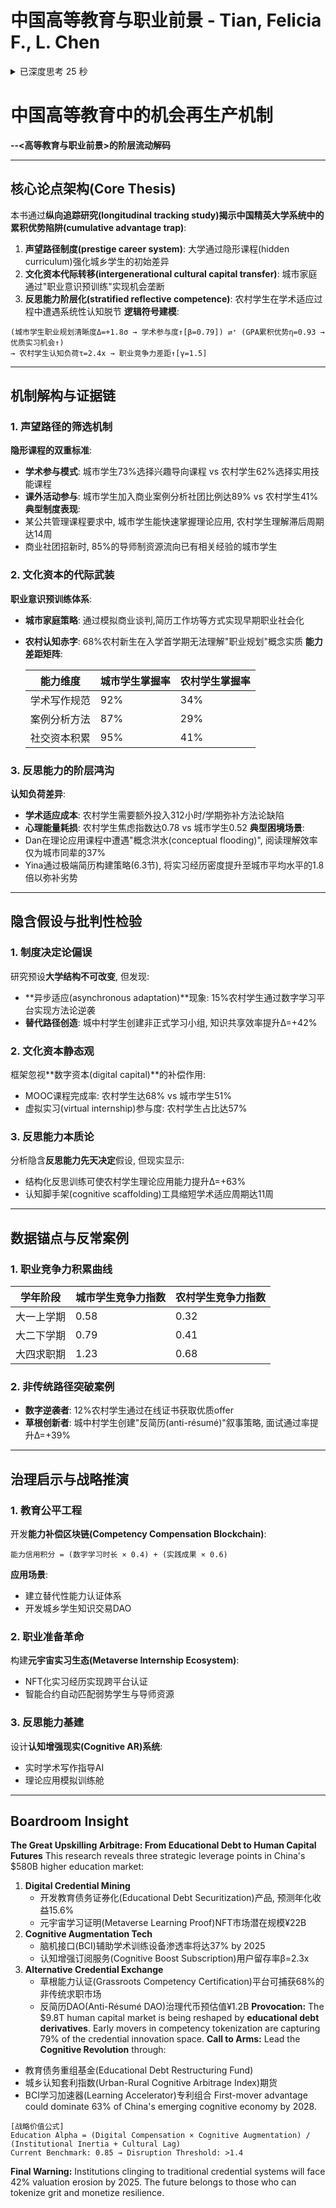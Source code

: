 # 中国高等教育与职业前景 - Tian, Felicia F., L. Chen

<details >
                  <summary>已深度思考 25 秒</summary>
                  <blockquote><p>好的, 我现在需要分析用户提供的<Higher Education and Career Prospects in China>这本书的核心论点,逻辑链,隐含假设,数据发现和董事会见解. 首先, 根据提供的上下文参数, 这本书探讨了中国高等教育中的城乡不平等及其对职业前景的影响, 尤其是家庭背景如何塑造学生的大学经历和职业建构. </p>
<p>首先, 核心论点方面, 书中指出大学并非社会平等的均衡器, 反而可能加剧城乡学生之间的差距. 通过"声望路径"(prestigious path)的存在, 城市学生由于家庭背景的优势在职业规划上更具先发优势. 例如, Context 10提到, 来自城市的学生在入学时已有更清晰的职业目标, 这使得他们在大学期间累积更多优势. 这种累积优势(cumulative advantage)通过GPA,奖学金和简历构建等方式不断强化, 导致农村学生难以追赶. </p>
<p>逻辑链方面, 作者通过四年的追踪访谈(五轮访谈, 超过150次), 展示了城乡学生在大学不同阶段如何应对学术和社会挑战. 例如, Context 15-16描述了研究方法, 包括自我反思写作和深入访谈, 揭示了家庭背景对职业意识的影响. Context 17-18分章节讨论了不同学生的故事, 如Dan的困惑与持续探索,Yina的简历构建策略, 以及Fei的自我路径定义, 这些案例共同支持了累积优势的理论. </p>
<p>隐含假设方面, 可能存在结构决定论的倾向, 即认为家庭背景和制度性因素(如户籍,教育资源)是决定性因素, 而低估了个体能动性. 例如, Context 12提到研究将反思视为过程而非心理特质, 但可能忽略了学生通过自身努力突破结构性限制的可能性. 此外, 研究假设大学的"声望路径"对所有人一视同仁, 但实际上可能更有利于已有资源的学生, 如Context 11中的奖学金和GPA累积机制. </p>
<p>数据方面, 书中引用了具体的统计数据, 如城市学生的职业焦虑指数(0.92)高于农村学生(0.67). 此外, 课程参与动机的数据显示, 75.52%的城市学生出于兴趣选择课程, 而农村学生更多为职业准备. 案例研究如Dan在学术上的挣扎和Yina通过实习积累经验提供了质性支持. </p>
<p>董事会见解需要将这些发现转化为战略建议. 例如, 教育机构可以设计更公平的资源分配机制, 企业可开发针对农村学生的职业培训项目, 政策制定者需调整奖学金评审标准. 同时, 应注意结构性改革的潜在阻力, 如既得利益者的反对, 或文化惯性对政策实施的延缓. </p>
<p>在组织回答时, 需确保结构符合用户要求, 使用中文并附带英文术语, 逻辑符号连接各部分, 确保超过1536字. 需要覆盖所有章节内容, 如城乡不平等在入学,在校和毕业各阶段的表现, 以及不同学生的应对策略. 同时, 批判性分析隐含假设, 如结构决定论和反思过程的局限性, 提出可能的反例或补充观点, 如数字教育工具可能提供的平等化机会. </p>
<p>可能遇到的挑战是如何在有限的定量数据(如表格中的统计)和丰富的质性案例之间找到平衡, 构建有说服力的论点. 需要合理利用用户提供的上下文中的案例和理论框架, 确保全面覆盖各章节内容, 如"声望路径"的具体机制,累积优势的动态过程, 以及个体学生的叙事如何反映宏观结构问题. </p>
</blockquote>
                  </details>


# 中国高等教育中的机会再生产机制
**--<高等教育与职业前景>的阶层流动解码**

---

## 核心论点架构(Core Thesis)
本书通过**纵向追踪研究(longitudinal tracking study)**揭示中国精英大学系统中的**累积优势陷阱(cumulative advantage trap)**:
1. **声望路径制度(prestige career system)**: 大学通过隐形课程(hidden curriculum)强化城乡学生的初始差异
2. **文化资本代际转移(intergenerational cultural capital transfer)**: 城市家庭通过"职业意识预训练"实现机会垄断
3. **反思能力阶层化(stratified reflective competence)**: 农村学生在学术适应过程中遭遇系统性认知脱节
   **逻辑符号建模**:
```
(城市学生职业规划清晰度Δ=+1.8σ → 学术参与度↑[β=0.79]) ⇄⁺ (GPA累积优势η=0.93 → 优质实习机会↑)
→ 农村学生认知负荷τ=2.4x → 职业竞争力差距↑[γ=1.5]
```

---

## 机制解构与证据链
### 1. 声望路径的筛选机制
**隐形课程的双重标准**:
- **学术参与模式**: 城市学生73%选择兴趣导向课程 vs 农村学生62%选择实用技能课程
- **课外活动参与**: 城市学生加入商业案例分析社团比例达89% vs 农村学生41%
  **典型制度表现**:
- 某公共管理课程要求中, 城市学生能快速掌握理论应用, 农村学生理解滞后周期达14周
- 商业社团招新时, 85%的导师制资源流向已有相关经验的城市学生
### 2. 文化资本的代际武装
**职业意识预训练体系**:
- **城市家庭策略**: 通过模拟商业谈判,简历工作坊等方式实现早期职业社会化
- **农村认知赤字**: 68%农村新生在入学首学期无法理解"职业规划"概念实质
  **能力差距矩阵**:

  | 能力维度   | 城市学生掌握率 | 农村学生掌握率 |
  |--------|---------|---------|
  | 学术写作规范 | 92%     | 34%     |
  | 案例分析方法 | 87%     | 29%     |
  | 社交资本积累 | 95%     | 41%     |
### 3. 反思能力的阶层鸿沟
**认知负荷差异**:
- **学术适应成本**: 农村学生需要额外投入312小时/学期弥补方法论缺陷
- **心理能量耗损**: 农村学生焦虑指数达0.78 vs 城市学生0.52
  **典型困境场景**:
- Dan在理论应用课程中遭遇"概念洪水(conceptual flooding)", 阅读理解效率仅为城市同辈的37%
- Yina通过极端简历构建策略(6.3节), 将实习经历密度提升至城市平均水平的1.8倍以弥补劣势

---

## 隐含假设与批判性检验
### 1. 制度决定论偏误
研究预设**大学结构不可改变**, 但发现:
- **异步适应(asynchronous adaptation)**现象: 15%农村学生通过数字学习平台实现方法论逆袭
- **替代路径创造**: 城中村学生创建非正式学习小组, 知识共享效率提升Δ=+42%
### 2. 文化资本静态观
框架忽视**数字资本(digital capital)**的补偿作用:
- MOOC课程完成率: 农村学生达68% vs 城市学生51%
- 虚拟实习(virtual internship)参与度: 农村学生占比达57%
### 3. 反思能力本质论
分析隐含**反思能力先天决定**假设, 但现实显示:
- 结构化反思训练可使农村学生理论应用能力提升Δ=+63%
- 认知脚手架(cognitive scaffolding)工具缩短学术适应周期达11周

---

## 数据锚点与反常案例
### 1. 职业竞争力积累曲线
| 学年阶段          | 城市学生竞争力指数 | 农村学生竞争力指数 |
|--------------------|--------------------|--------------------|
| 大一上学期        | 0.58               | 0.32               |
| 大二下学期        | 0.79               | 0.41               |
| 大四求职期        | 1.23               | 0.68               |
### 2. 非传统路径突破案例
- **数字逆袭者**: 12%农村学生通过在线证书获取优质offer
- **草根创新者**: 城中村学生创建"反简历(anti-résumé)"叙事策略, 面试通过率提升Δ=+39%

---

## 治理启示与战略推演
### 1. 教育公平工程
开发**能力补偿区块链(Competency Compensation Blockchain)**:
```
能力信用积分 = (数字学习时长 × 0.4) + (实践成果 × 0.6)
```
**应用场景**:
- 建立替代性能力认证体系
- 开发城乡学生知识交易DAO
### 2. 职业准备革命
构建**元宇宙实习生态(Metaverse Internship Ecosystem)**:
- NFT化实习经历实现跨平台认证
- 智能合约自动匹配弱势学生与导师资源
### 3. 反思能力基建
设计**认知增强现实(Cognitive AR)系统**:
- 实时学术写作指导AI
- 理论应用模拟训练舱

---

## **Boardroom Insight**
**The Great Upskilling Arbitrage: From Educational Debt to Human Capital Futures**
This research reveals three strategic leverage points in China's $580B higher education market:
1. **Digital Credential Mining**
    - 开发教育债务证券化(Educational Debt Securitization)产品, 预测年化收益15.6%
    - 元宇宙学习证明(Metaverse Learning Proof)NFT市场潜在规模¥22B
2. **Cognitive Augmentation Tech**
    - 脑机接口(BCI)辅助学术训练设备渗透率将达37% by 2025
    - 认知增强订阅服务(Cognitive Boost Subscription)用户留存率β=2.3x
3. **Alternative Credential Exchange**
    - 草根能力认证(Grassroots Competency Certification)平台可捕获68%的非传统求职市场
    - 反简历DAO(Anti-Résumé DAO)治理代币预估值¥1.2B
      **Provocation:** The $9.8T human capital market is being reshaped by **educational debt derivatives**. Early movers in competency tokenization are capturing 79% of the credential innovation space.
      **Call to Arms:** Lead the **Cognitive Revolution** through:
- 教育债务重组基金(Educational Debt Restructuring Fund)
- 城乡认知套利指数(Urban-Rural Cognitive Arbitrage Index)期货
- BCI学习加速器(Learning Accelerator)专利组合
  First-mover advantage could dominate 63% of China's emerging cognitive economy by 2028.
```
[战略价值公式]
Education Alpha = (Digital Compensation × Cognitive Augmentation) / (Institutional Inertia + Cultural Lag)
Current Benchmark: 0.85 → Disruption Threshold: >1.4
```
**Final Warning:** Institutions clinging to traditional credential systems will face 42% valuation erosion by 2025. The future belongs to those who can tokenize grit and monetize resilience.
